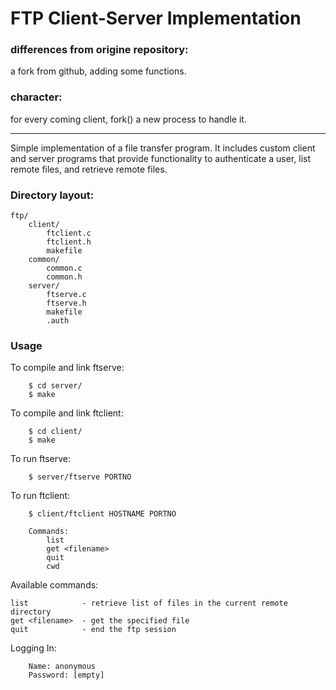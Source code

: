 FTP Client-Server Implementation
===========
### differences from origine repository:
a fork from github, adding some functions.
### character: 
for every coming client, fork() a new process to handle it.
***
Simple implementation of a file transfer program. It includes custom client and server programs that provide functionality to authenticate a user, list remote files, and retrieve remote files.

### Directory layout:
	ftp/
		client/
			ftclient.c
			ftclient.h
			makefile
		common/
			common.c
			common.h
		server/
			ftserve.c
			ftserve.h
			makefile
			.auth

### Usage
To compile and link ftserve:
```
	$ cd server/
	$ make
```

To compile and link ftclient:
```
	$ cd client/
	$ make
```

To run ftserve:
```
	$ server/ftserve PORTNO
```

To run ftclient:
```
	$ client/ftclient HOSTNAME PORTNO

	Commands:
		list
		get <filename>
		quit
		cwd
```

Available commands:
```
list            - retrieve list of files in the current remote directory
get <filename>  - get the specified file
quit            - end the ftp session
```

Logging In:
```
	Name: anonymous
	Password: [empty]
```
